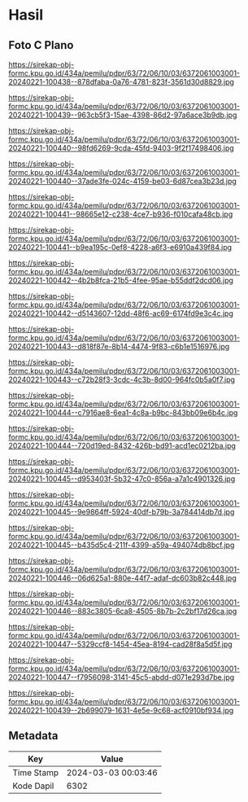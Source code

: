 # Hasil

## Foto C Plano

https://sirekap-obj-formc.kpu.go.id/434a/pemilu/pdpr/63/72/06/10/03/6372061003001-20240221-100438--878dfaba-0a76-4781-823f-3561d30d8829.jpg

https://sirekap-obj-formc.kpu.go.id/434a/pemilu/pdpr/63/72/06/10/03/6372061003001-20240221-100439--963cb5f3-15ae-4398-86d2-97a6ace3b9db.jpg

https://sirekap-obj-formc.kpu.go.id/434a/pemilu/pdpr/63/72/06/10/03/6372061003001-20240221-100440--98fd6269-9cda-45fd-9403-9f2f17498406.jpg

https://sirekap-obj-formc.kpu.go.id/434a/pemilu/pdpr/63/72/06/10/03/6372061003001-20240221-100440--37ade3fe-024c-4159-be03-6d87cea3b23d.jpg

https://sirekap-obj-formc.kpu.go.id/434a/pemilu/pdpr/63/72/06/10/03/6372061003001-20240221-100441--98665e12-c238-4ce7-b936-f010cafa48cb.jpg

https://sirekap-obj-formc.kpu.go.id/434a/pemilu/pdpr/63/72/06/10/03/6372061003001-20240221-100441--b9ea195c-0ef8-4228-a6f3-e6910a439f84.jpg

https://sirekap-obj-formc.kpu.go.id/434a/pemilu/pdpr/63/72/06/10/03/6372061003001-20240221-100442--4b2b8fca-21b5-4fee-95ae-b55ddf2dcd06.jpg

https://sirekap-obj-formc.kpu.go.id/434a/pemilu/pdpr/63/72/06/10/03/6372061003001-20240221-100442--d5143607-12dd-48f6-ac69-6174fd9e3c4c.jpg

https://sirekap-obj-formc.kpu.go.id/434a/pemilu/pdpr/63/72/06/10/03/6372061003001-20240221-100443--d818f87e-8b14-4474-9f83-c6b1e1516976.jpg

https://sirekap-obj-formc.kpu.go.id/434a/pemilu/pdpr/63/72/06/10/03/6372061003001-20240221-100443--c72b28f3-3cdc-4c3b-8d00-964fc0b5a0f7.jpg

https://sirekap-obj-formc.kpu.go.id/434a/pemilu/pdpr/63/72/06/10/03/6372061003001-20240221-100444--c7916ae8-6ea1-4c8a-b9bc-843bb09e6b4c.jpg

https://sirekap-obj-formc.kpu.go.id/434a/pemilu/pdpr/63/72/06/10/03/6372061003001-20240221-100444--720d19ed-8432-426b-bd91-acd1ec0212ba.jpg

https://sirekap-obj-formc.kpu.go.id/434a/pemilu/pdpr/63/72/06/10/03/6372061003001-20240221-100445--d953403f-5b32-47c0-856a-a7a1c4901326.jpg

https://sirekap-obj-formc.kpu.go.id/434a/pemilu/pdpr/63/72/06/10/03/6372061003001-20240221-100445--9e9864ff-5924-40df-b79b-3a784414db7d.jpg

https://sirekap-obj-formc.kpu.go.id/434a/pemilu/pdpr/63/72/06/10/03/6372061003001-20240221-100445--b435d5c4-211f-4399-a59a-494074db8bcf.jpg

https://sirekap-obj-formc.kpu.go.id/434a/pemilu/pdpr/63/72/06/10/03/6372061003001-20240221-100446--06d625a1-880e-44f7-adaf-dc603b82c448.jpg

https://sirekap-obj-formc.kpu.go.id/434a/pemilu/pdpr/63/72/06/10/03/6372061003001-20240221-100446--883c3805-6ca8-4505-8b7b-2c2bf17d26ca.jpg

https://sirekap-obj-formc.kpu.go.id/434a/pemilu/pdpr/63/72/06/10/03/6372061003001-20240221-100447--5329ccf8-1454-45ea-8194-cad28f8a5d5f.jpg

https://sirekap-obj-formc.kpu.go.id/434a/pemilu/pdpr/63/72/06/10/03/6372061003001-20240221-100447--f7956098-3141-45c5-abdd-d071e293d7be.jpg

https://sirekap-obj-formc.kpu.go.id/434a/pemilu/pdpr/63/72/06/10/03/6372061003001-20240221-100439--2b699079-1631-4e5e-9c68-acf0910bf934.jpg


## Metadata

| Key        | Value               |
| ---------- | ------------------- |
| Time Stamp | 2024-03-03 00:03:46 |
| Kode Dapil | 6302                |



